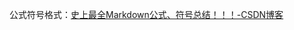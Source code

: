 公式符号格式：[史上最全Markdown公式、符号总结！！！-CSDN博客](https://blog.csdn.net/weixin_42782150/article/details/104878759#:~:text=Markdown%E5%85%AC%E5%BC%8F)
